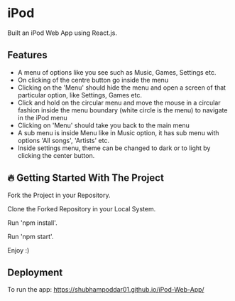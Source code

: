 
# iPod

Built an iPod Web App using React.js.


## Features

- A menu of options like you see such as Music, Games, Settings etc.
- On clicking of the centre button go inside the menu
- Clicking on the 'Menu' should hide the menu and open a screen of that particular option, like Settings, Games etc.
- Click and hold on the circular menu and move the mouse in a circular fashion inside the menu boundary (white circle is the menu) to navigate in the iPod menu
- Clicking on 'Menu' should take you back to the main menu
- A sub menu is inside Menu like in Music option, it has sub menu with options 'All songs', 'Artists' etc.
- Inside settings menu, theme can be changed to dark or to light by clicking the center button.

## 🔥 Getting Started With The Project

Fork the Project in your Repository.

Clone the Forked Repository in your Local System.

Run 'npm install'.

Run 'npm start'.

Enjoy :)

## Deployment

To run the app: https://shubhampoddar01.github.io/iPod-Web-App/

